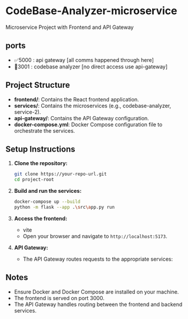 # CodeBase-Analyzer-microservice

Microservice Project with Frontend and API Gateway

## ports

- ✅5000 : api gateway [all comms happened through here]
- 🚫3001 : codebase analyzer [no direct access use api-gateway]

## Project Structure

- **frontend/**: Contains the React frontend application.
- **services/**: Contains the microservices (e.g., codebase-analyzer, service-2).
- **api-gateway/**: Contains the API Gateway configuration.
- **docker-compose.yml**: Docker Compose configuration file to orchestrate the services.

## Setup Instructions

1. **Clone the repository:**

   ```bash
   git clone https://your-repo-url.git
   cd project-root
   ```

2. **Build and run the services:**

   ```bash
   docker-compose up --build
   python -m flask --app .\src\app.py run
   ```

3. **Access the frontend:**
   - vite
   - Open your browser and navigate to `http://localhost:5173`.

4. **API Gateway:**
   - The API Gateway routes requests to the appropriate services:

## Notes

- Ensure Docker and Docker Compose are installed on your machine.
- The frontend is served on port 3000.
- The API Gateway handles routing between the frontend and backend services.
